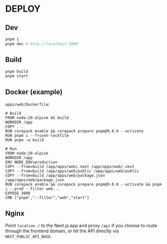 # DEPLOY

## Dev

```bash
pnpm i
pnpm dev # http://localhost:3000
```

## Build

```bash
pnpm build
pnpm start
```

## Docker (example)

`apps/web/Dockerfile`:

```
# Build
FROM node:20-alpine AS build
WORKDIR /app
COPY . .
RUN corepack enable && corepack prepare pnpm@9.0.0 --activate
RUN pnpm i --frozen-lockfile
RUN pnpm -w build

# Run
FROM node:20-alpine
WORKDIR /app
ENV NODE_ENV=production
COPY --from=build /app/apps/web/.next /app/apps/web/.next
COPY --from=build /app/apps/web/public /app/apps/web/public
COPY --from=build /app/apps/web/package.json /app/apps/web/package.json
RUN corepack enable && corepack prepare pnpm@9.0.0 --activate && pnpm i --prod --filter web...
EXPOSE 3000
CMD ["pnpm","--filter","web","start"]
```

## Nginx

Point `location /` to the Next.js app and proxy `/api` if you choose to route through the frontend domain, or hit the API directly via `NEXT_PUBLIC_API_BASE`.
